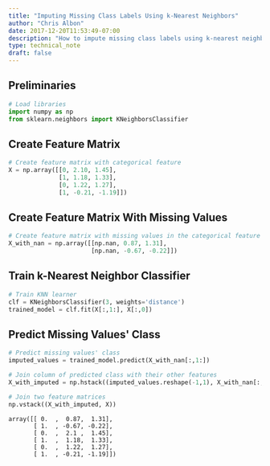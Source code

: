 ```yaml
---
title: "Imputing Missing Class Labels Using k-Nearest Neighbors"
author: "Chris Albon"
date: 2017-12-20T11:53:49-07:00
description: "How to impute missing class labels using k-nearest neighbors for machine learning in Python."
type: technical_note
draft: false
---
```

## Preliminaries


```python
# Load libraries
import numpy as np
from sklearn.neighbors import KNeighborsClassifier
```

## Create Feature Matrix


```python
# Create feature matrix with categorical feature
X = np.array([[0, 2.10, 1.45], 
              [1, 1.18, 1.33], 
              [0, 1.22, 1.27],
              [1, -0.21, -1.19]])


```

## Create Feature Matrix With Missing Values


```python
# Create feature matrix with missing values in the categorical feature
X_with_nan = np.array([[np.nan, 0.87, 1.31], 
                       [np.nan, -0.67, -0.22]])
```

## Train k-Nearest Neighbor Classifier


```python
# Train KNN learner
clf = KNeighborsClassifier(3, weights='distance')
trained_model = clf.fit(X[:,1:], X[:,0])
```

## Predict Missing Values' Class


```python
# Predict missing values' class
imputed_values = trained_model.predict(X_with_nan[:,1:])

# Join column of predicted class with their other features
X_with_imputed = np.hstack((imputed_values.reshape(-1,1), X_with_nan[:,1:]))

# Join two feature matrices
np.vstack((X_with_imputed, X))
```




    array([[ 0.  ,  0.87,  1.31],
           [ 1.  , -0.67, -0.22],
           [ 0.  ,  2.1 ,  1.45],
           [ 1.  ,  1.18,  1.33],
           [ 0.  ,  1.22,  1.27],
           [ 1.  , -0.21, -1.19]])


